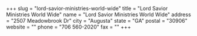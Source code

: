 +++
slug = "lord-savior-ministries-world-wide"
title = "Lord  Savior Ministries World Wide"
name = "Lord  Savior Ministries World Wide"
address = "2507 Meadowbrook Dr"
city = "Augusta"
state = "GA"
postal = "30906"
website = ""
phone = "706 560-2020"
fax = ""
+++
